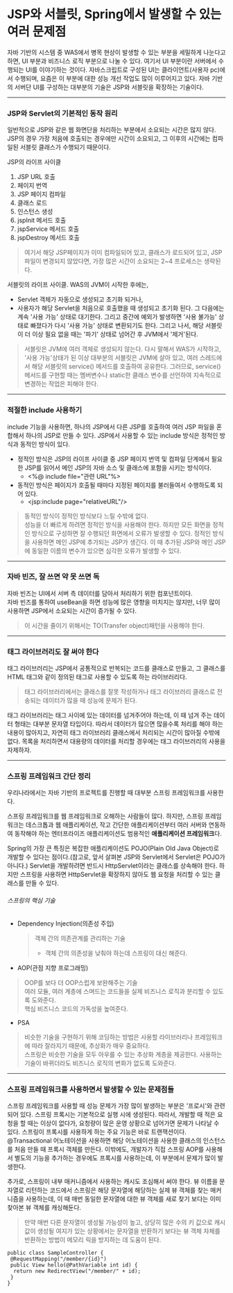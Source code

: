 # JSP와 서블릿, Spring에서 발생할 수 있는 여러 문제점
자바 기반의 시스템 중 WAS에서 병목 현상이 발생할 수 있는 부분을 세밀하게 나눈다고 하면, UI 부분과 비즈니스 로직 부분으로 나눌 수 있다. 여기서 UI 부분이란
 서버에서 수행되는 UI를 이야기하는 것이다. 자바스크립트로 구성된 UI는 클라이언트(사용자 pc)에서 수행되며, 요즘은 이 부분에 대한 성능 개선 작업도 많이 
 이루어지고 있다. 자바 기반의 서버단 UI를 구성하는 대부분의 기술은 JSP와 서블릿을 확장하는 기술이다.
 <hr/>
 
 ### JSP와 Servlet의 기본적인 동작 원리
 일반적으로 JSP와 같은 웹 화면단을 처리하는 부분에서 소요되는 시간은 많지 않다. JSP의 경우 가장 처음에 호출되는 경우에만 시간이 소요되고, 그 이후의 시간에는 
 컴파일된 서블릿 클래스가 수행되기 때문이다.<br/>
 
 JSP의 라이프 사이클
 1. JSP URL 호출
 2. 페이지 번역
 3. JSP 페이지 컴파일
 4. 클래스 로드
 5. 인스턴스 생성
 6. jspInit 메서드 호출
 7. jspService 메서드 호출
 8. jspDestroy 메서드 호출
 
> 여기서 해당 JSP페이지가 이미 컴파일되어 있고, 클래스가 로드되어 있고, JSP파일이 변경되지 않았다면, 가장 많은 시간이 소요되는 2~4 프로세스는 생략된다.

서블릿의 라이프 사이클. WAS의 JVM이 시작한 후에는, 
* Servlet 객체가 자동으로 생성되고 초기화 되거나,
* 사용자가 해당 Servlet을 처음으로 호출했을 때 생성되고 초기화 된다.
그 다음에는 계속 '사용 가능' 상태로 대기한다. 그리고 중간에 예외가 발생하면 '사용 불가능' 상태로 빠졌다가 다시 '사용 가능' 상태로 변환되기도 한다.
 그리고 나서, 해당 서블릿이 더 이상 필요 없을 때는 '파기' 상태로 넘어간 후 JVM에서 '제거'된다.
 
 > 서블릿은 JVM에 여러 객체로 생성되지 않는다. 다시 말해서 WAS가 시작하고, '사용 가능'상태가 된 이상 대부분의 서블릿은 JVM에 살아 있고, 여러 스레드에서 
 해당 서블릿의 service() 메서드를 호출하여 공유한다. 그러므로, service() 메서드를 구현할 때는 멤버변수나 static한 클래스 변수를 선언하여 지속적으로 
 변경하는 작업은 피해야 한다.
 <hr/>

### 적절한 include 사용하기
include 기능을 사용하면, 하나의 JSP에서 다른 JSP를 호출하여 여러 JSP 파일을 혼합해서 하나의 JSP로 만들 수 있다. JSP에서 사용할 수 있는 include 방식은 
정적인 방식과 동적인 방식이 있다.
* 정적인 방식은 JSP의 라이프 사이클 중 JSP 페이지 번역 및 컴파일 단계에서 필요한 JSP를 읽어서 메인 JSP의 자바 소스 및 클래스에 포함을 시키는 방식이다.
    * <%@ include file="관련 URL"%>
* 동적인 방식은 페이지가 호출될 때마다 지정된 페이지를 불러들여서 수행하도록 되어 있다.
    * <jsp:include page="relativeURL"/>
> 동적인 방식이 정적인 방식보다 느릴 수밖에 없다.<br/>
> 성능을 더 빠르게 하려면 정적인 방식을 사용해야 한다. 하지만 모든 화면을 정적인 방식으로 구성하면 잘 수행되던 화면에서 오류가 발생할 수 있다.
정적인 방식을 사용하면 메인 JSP에 추가되는 JSP가 생긴다. 이 때 추가된 JSP와 메인 JSP에 동일한 이름의 변수가 있으면 심각한 오류가 발생할 수 있다.
<hr/>

### 자바 빈즈, 잘 쓰면 약 못 쓰면 독
자바 빈즈는 UI에서 서버 측 데이터를 담아서 처리하기 위한 컴포넌트이다.<br/>
자바 빈즈를 통하여 useBean을 하면 성능에 많은 영향을 미치지는 않지만, 너무 많이 사용하면 JSP에서 소요되는 시간이 증가될 수 있다.<br/>
> 이 시간을 줄이기 위해서는 TO(Transfer object)패턴을 사용해야 한다.
<hr/>

### 태그 라이브러리도 잘 써야 한다
태그 라이브러리는 JSP에서 공통적으로 반복되는 코드를 클래스로 만들고, 그 클래스를 HTML 태그와 같이 정의된 태그로 사용할 수 있도록 하는 라이브러리다.

> 태그 라이브러리에서는 클래스를 잘못 작성하거나 태그 라이브러리 클래스로 전송되는 데이터가 많을 때 성능에 문제가 된다.

태그 라이브러리는 태그 사이에 있는 데이터를 넘겨주어야 하는데, 이 때 넘겨 주는 데이터 형태는 대부분 문자열 타입이다. 따라서 데이터가 많으면 
많을수록 처리를 해야 하는 내용이 많아지고, 자연히 태그 라이브러리 클래스에서 처리되는 시간이 많아질 수밖에 없다. 목록을 처리하면서 대용량의 
데이터를 처리할 경우에는 태그 라이브러리의 사용을 자제하자.
<hr/>

### 스프링 프레임워크 간단 정리
우리나라에서는 자바 기반의 프로젝트를 진행할 때 대부분 스프링 프레임워크를 사용한다.

스프링 프레임워크를 웹 프레임워크로 오해하는 사람들이 많다. 하지만, 스프링 프레임워크는 데스크톱과 웹 애플리케이션, 작고 간단한 애플리케이션부터 여러 서버와 연동하여 동작해야 하는 엔터프라이즈 애플리케이션도 범용적인 **애플리케이션 프레임워크**다.

Spring의 가장 큰 특징은 복잡한 애플리케이션도 POJO(Plain Old Java Object)로 개발할 수 있다는 점이다.(참고로, 앞서 살펴본 JSP와 Servlet에서 Servlet은 POJO가 아니다.) Servlet을 개발하려면 반드시 HttpServlet이라는 클래스를 상속해야 한다. 하지만 스프링을 사용하면 HttpServlet을 확장하지 않아도 웹 요청을 처리할 수 있는 클래스를 만들 수 있다.

###### 스프링의 핵심 기술
* Dependency Injection(의존성 주입)
  > 객체 간의 의존관계를 관리하는 기술<br/>
  > * 객체 간의 의존성을 낮춰야 하는데 스프링이 대신 해준다.
* AOP(관점 지향 프로그래밍)
 > OOP를 보다 더 OOP스럽게 보완해주는 기술<br/>
 > 여러 모듈, 여러 계층에 스며드는 코드들을 실제 비즈니스 로직과 분리할 수 있도록 도와준다.<br/>
 > 핵심 비즈니스 코드의 가독성을 높여준다.
* PSA
 > 비슷한 기술을 구현하기 위해 코딩하는 방법은 사용할 라이브러리나 프레임워크에 따라 잘라지기 때문에, 추상화가 매우 중요하다.<br/>
 > 스프링은 비슷한 기술을 모두 아우를 수 있는 추상화 계층을 제공한다.
 > 사용하는 기술이 바뀌더라도 비즈니스 로직의 변화가 없도록 도와준다.
<hr/>

### 스프링 프레임워크를 사용하면서 발생할 수 있는 문제점들
스프링 프레임워크를 사용할 때 성능 문제가 가장 많이 발생하는 부분은 '프로시'와 관련되어 있다. 스프링 프록시는 기본적으로 실행 시에 생성된다. 따라서, 개발할 때 적은 요청을 할 때는 이상이 없다가, 요청량이 많은 운영 상황으로 넘어가면 문제가 나타날 수 있다. 스프링이 프록시를 사용하게 하는 주요 기능은 바로 트랜잭션이다. @Transactional 어노테이션을 사용하면 해당 어노테이션을 사용한 클래스의 인스턴스를 처음 만들 때 프록시 객체를 만든다. 이밖에도, 개발자가 직접 스프링 AOP를 사용해서 별도의 기능을 추가하는 경우에도 프록시를 사용하는데, 이 부분에서 문제가 많이 발생한다.

추가로, 스프링이 내부 매커니즘에서 사용하는 캐시도 조심해서 써야 한다. 뷰 이름을 문자열로 리턴하는 코드에서 스프링은 해당 문자열에 해당하는 실제 뷰 객체를 찾는 매커니즘을 사용하는데, 이 때 매번 동일한 문자열에 대한 뷰 객체를 새로 찾기 보다는 이미 찾아본 뷰 객체를 캐싱해둔다.<br/>
> 만약 매번 다른 문자열이 생성될 가능성이 높고, 상당히 많은 수의 키 값으로 캐시 값이 생성될 여지가 있는 상황에서는 문자열을 반환하기 보다는 뷰 객체 자체를 반환하는 방법이 메모리 릭을 방지하는 데 도움이 된다.
```
public class SampleController {
 @RequestMapping("/member/{id}")
 public View hello(@PathVariable int id) {
  return new RedirectView("/member/" + id);
 }
}
```
